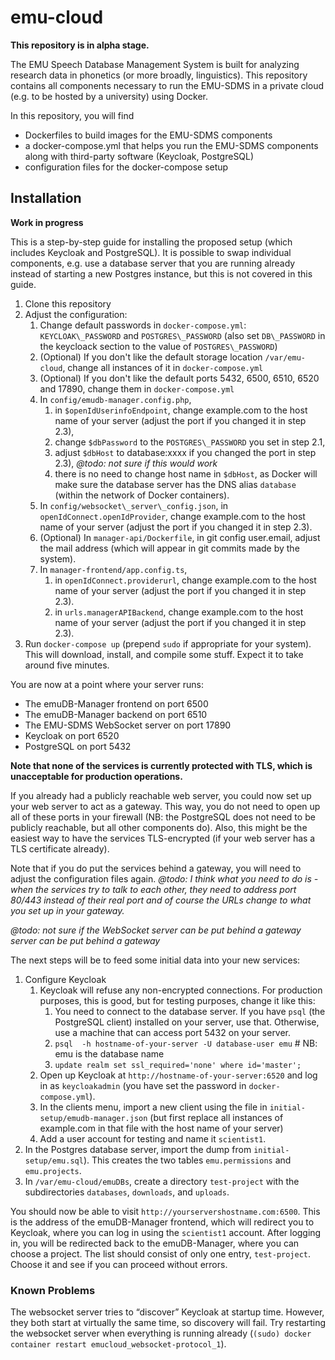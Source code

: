 # emu-cloud

**This repository is in alpha stage.**

The EMU Speech Database Management System is built for analyzing research data in phonetics (or more broadly, linguistics). This repository contains all components necessary to run the EMU-SDMS in a private cloud (e.g. to be hosted by a university) using Docker.

In this repository, you will find

- Dockerfiles to build images for the EMU-SDMS components
- a docker-compose.yml that helps you run the EMU-SDMS components along with third-party software (Keycloak, PostgreSQL)
- configuration files for the docker-compose setup

## Installation

**Work in progress**

This is a step-by-step guide for installing the proposed setup (which includes Keycloak and PostgreSQL). It is possible to swap individual components, e.g. use a database server that you are running already instead of starting a new Postgres instance, but this is not covered in this guide.

1. Clone this repository
2. Adjust the configuration:
   1. Change default passwords in ```docker-compose.yml```: ```KEYCLOAK\_PASSWORD``` and ```POSTGRES\_PASSWORD``` (also set ```DB\_PASSWORD``` in the keycloack section to the value of ```POSTGRES\_PASSWORD```)
   2. (Optional) If you don't like the default storage location ```/var/emu-cloud```, change all instances of it in ```docker-compose.yml```
   3. (Optional) If you don't like the default ports 5432, 6500, 6510, 6520 and 17890, change them in ```docker-compose.yml```
   4. In ```config/emudb-manager.config.php```,
      1. in ```$openIdUserinfoEndpoint```, change example.com to the host name of your server (adjust the port if you changed it in step 2.3),
      2. change ```$dbPassword``` to the ```POSTGRES\_PASSWORD``` you set in step 2.1,
      3. adjust ```$dbHost``` to database:xxxx if you changed the port in step 2.3), *@todo: not sure if this would work*
      4. there is no need to change host name in ```$dbHost```, as Docker will make sure the database server has the DNS alias ```database``` (within the network of Docker containers).
   5. In ```config/websocket\_server\_config.json```, in ```openIdConnect.openIdProvider```, change example.com to the host name of your server (adjust the port if you changed it in step 2.3).
   6. (Optional) In ```manager-api/Dockerfile```, in git config user.email, adjust the mail address (which will appear in git commits made by the system).
   7. In ```manager-frontend/app.config.ts```,
      1. in ```openIdConnect.providerurl```, change example.com to the host name of your server (adjust the port if you changed it in step 2.3).
      2. in ```urls.managerAPIBackend```, change example.com to the host name of your server (adjust the port if you changed it in step 2.3).
3. Run ```docker-compose up``` (prepend ```sudo``` if appropriate for your system). This will download, install, and compile some stuff. Expect it to take around five minutes.

You are now at a point where your server runs:

- The emuDB-Manager frontend on port 6500
- The emuDB-Manager backend on port 6510
- The EMU-SDMS WebSocket server on port 17890
- Keycloak on port 6520
- PostgreSQL on port 5432

**Note that none of the services is currently protected with TLS, which is unacceptable for production operations.**

If you already had a publicly reachable web server, you could now set up your web server to act as a gateway. This way, you do not need to open up all of these ports in your firewall (NB: the PostgreSQL does not need to be publicly reachable, but all other components do). Also, this might be the easiest way to have the services TLS-encrypted (if your web server has a TLS certificate already).

Note that if you do put the services behind a gateway, you will need to adjust the configuration files again. *@todo: I think what you need to do is - when the services try to talk to each other, they need to address port 80/443 instead of their real port and of course the URLs change to what you set up in your gateway.*

*@todo: not sure if the WebSocket server can be put behind a gateway server can be put behind a gateway*

The next steps will be to feed some initial data into your new services:

1. Configure Keycloak
   1. Keycloak will refuse any non-encrypted connections. For production purposes, this is good, but for testing purposes, change it like this:
      1. You need to connect to the database server. If you have ```psql``` (the PostgreSQL client) installed on your server, use that. Otherwise, use a machine that can access port 5432 on your server.
      2. ```psql  -h hostname-of-your-server -U database-user emu``` # NB: emu is the database name
      3. ```update realm set ssl_required='none' where id='master';```
   2. Open up Keycloak at ```http://hostname-of-your-server:6520``` and log in as ```keycloakadmin``` (you have set the password in ```docker-compose.yml```).
   3. In the clients menu, import a new client using the file in ```initial-setup/emudb-manager.json``` (but first replace all instances of example.com in that file with the host name of your server)
   4. Add a user account for testing and name it ```scientist1```.
2. In the Postgres database server, import the dump from ```initial-setup/emu.sql```). This creates the two tables ```emu.permissions``` and ```emu.projects```.
3. In ```/var/emu-cloud/emuDBs```, create a directory ```test-project``` with the subdirectories ```databases```, ```downloads```, and ```uploads```.

You should now be able to visit ```http://yourservershostname.com:6500```. This is the address of the emuDB-Manager frontend, which will redirect you to Keycloak, where you can log in using the ```scientist1``` account. After logging in, you will be redirected back to the emuDB-Manager, where you can choose a project. The list should consist of only one entry, ```test-project```. Choose it and see if you can proceed without errors.

### Known Problems

The websocket server tries to “discover” Keycloak at startup time. However, they both start at virtually the same time, so discovery will fail. Try restarting the websocket server when everything is running already (```(sudo) docker container restart emucloud_websocket-protocol_1```).
